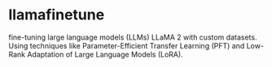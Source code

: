 # llamafinetune
fine-tuning large language models (LLMs) LLaMA 2 with custom datasets. Using techniques like Parameter-Efficient Transfer Learning (PFT) and Low-Rank Adaptation of Large Language Models (LoRA).
